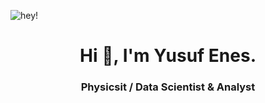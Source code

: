 
![hey!](https://uploads4.wikiart.org/images/claude-monet/regatta-at-argenteuil.jpg)

<h1 align="center">Hi 👋, I'm Yusuf Enes.</h1>
<h3 align="center">Physicsit / Data Scientist & Analyst </h3>


<!--
**yusufeneskorkmaz/yusufeneskorkmaz** is a ✨ _special_ ✨ repository because its `README.md` (this file) appears on your GitHub profile.

Here are some ideas to get you started:

- 🔭 I’m currently working on ...
- 🌱 I’m currently learning ...
- 👯 I’m looking to collaborate on ...
- 🤔 I’m looking for help with ...
- 💬 Ask me about ...
- 📫 How to reach me: ...
- 😄 Pronouns: ...
- ⚡ Fun fact: ...
-->
